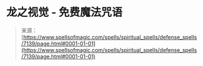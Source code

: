 <!--yml

类别：未分类

日期：2024年06月12日 18:42:04

-->

# 龙之视觉 - 免费魔法咒语

> 来源：[https://www.spellsofmagic.com/spells/spiritual_spells/defense_spells/7139/page.html#0001-01-01](https://www.spellsofmagic.com/spells/spiritual_spells/defense_spells/7139/page.html#0001-01-01)
